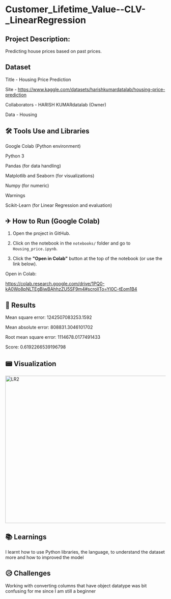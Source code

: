 # Customer_Lifetime_Value--CLV-_LinearRegression


## Project Description:
  
Predicting house prices based on past prices.

## Dataset
  
Title - Housing Price Prediction
 
Site - https://www.kaggle.com/datasets/harishkumardatalab/housing-price-prediction

Collaborators - HARISH KUMARdatalab (Owner)
 
Data - Housing

## 🛠 Tools Use and Libraries

Google Colab (Python environment)

Python 3

Pandas (for data handling)

Matplotlib and Seaborn (for visualizations)

Numpy (for numeric)

Warnings

Scikit-Learn (for Linear Regression and evaluation)

## ✈ How to Run (Google Colab)


1. Open the project in GitHub.
   
2. Click on the notebook in the `notebooks/` folder and go to `Housing_price.ipynb`.
   
3. Click the **"Open in Colab"** button at the top of the notebook (or use the link below).

Open in Colab:


https://colab.research.google.com/drive/1PQ0-kA0Wo8pNLTEgBiwBAhhzZU5SF9m4#scrollTo=YI0C-tEom1B4

  
## 🔎 Results

Mean square error: 1242507083253.1592


Mean absolute error: 808831.3046101702


Root mean square error: 1114678.0177491433


Score: 0.6192266539196798

## 📟 Visualization


<img width="574" height="463" alt="LR2" src="https://github.com/user-attachments/assets/ec2bbbe4-0dac-42ba-99d2-bc52708999b4" />


## 📚 Learnings


I learnt how to use Python libraries, the language, to understand the dataset more and how to improved the model

## 😥 Challenges


Working with converting columns that have object datatype was bit confusing for me since I am still a beginner
